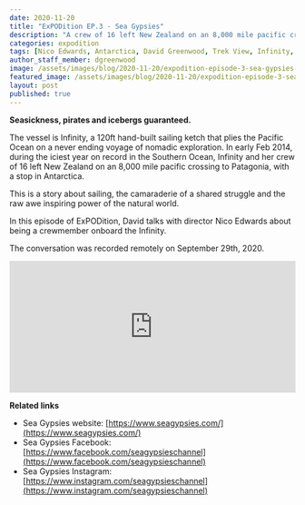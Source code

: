 ```yaml
---
date: 2020-11-20
title: "ExPODition EP.3 - Sea Gypsies"
description: "A crew of 16 left New Zealand on an 8,000 mile pacific crossing to Patagonia, with a stop in Antarctica."
categories: expodition
tags: [Nico Edwards, Antarctica, David Greenwood, Trek View, Infinity, Clemens Gabriel Oestreich]
author_staff_member: dgreenwood
image: /assets/images/blog/2020-11-20/expodition-episode-3-sea-gypsies-meta.jpg
featured_image: /assets/images/blog/2020-11-20/expodition-episode-3-sea-gypsies-sm.jpg
layout: post
published: true
---
```


**Seasickness, pirates and icebergs guaranteed.**

The vessel is Infinity, a 120ft hand-built sailing ketch that plies the Pacific Ocean on a never ending voyage of nomadic exploration. In early Feb 2014, during the iciest year on record in the Southern Ocean, Infinity and her crew of 16 left New Zealand on an 8,000 mile pacific crossing to Patagonia, with a stop in Antarctica.

This is a story about sailing, the camaraderie of a shared struggle and the raw awe inspiring power of the natural world.

In this episode of ExPODition, David talks with director Nico Edwards about being a crewmember onboard the Infinity.

The conversation was recorded remotely on September 29th, 2020.

<iframe src="https://open.spotify.com/embed-podcast/episode/1WoUIJxeqTsh2lUp9Eip2z" width="100%" height="232" frameborder="0" allowtransparency="true" allow="encrypted-media"></iframe>

**Related links**

* Sea Gypsies website: [https://www.seagypsies.com/](https://www.seagypsies.com/)
* Sea Gypsies Facebook: [https://www.facebook.com/seagypsieschannel](https://www.facebook.com/seagypsieschannel)
* Sea Gypsies Instagram: [https://www.instagram.com/seagypsieschannel](https://www.instagram.com/seagypsieschannel)